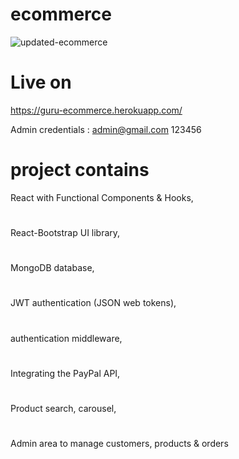 
# ecommerce


![updated-ecommerce](https://user-images.githubusercontent.com/59472229/145772405-50e1ef0f-2095-42c3-bd1a-a1523b5749e6.jpg)



# Live on
https://guru-ecommerce.herokuapp.com/


Admin credentials : 
admin@gmail.com
123456


# project contains

 React with Functional Components & Hooks,
 #
 React-Bootstrap UI library,
 #
 MongoDB database,
 #
 JWT authentication (JSON web tokens),
 #
 authentication middleware,
#
 Integrating the PayPal API,
 #
 Product search, carousel,
 #
 Admin area to manage customers, products & orders



